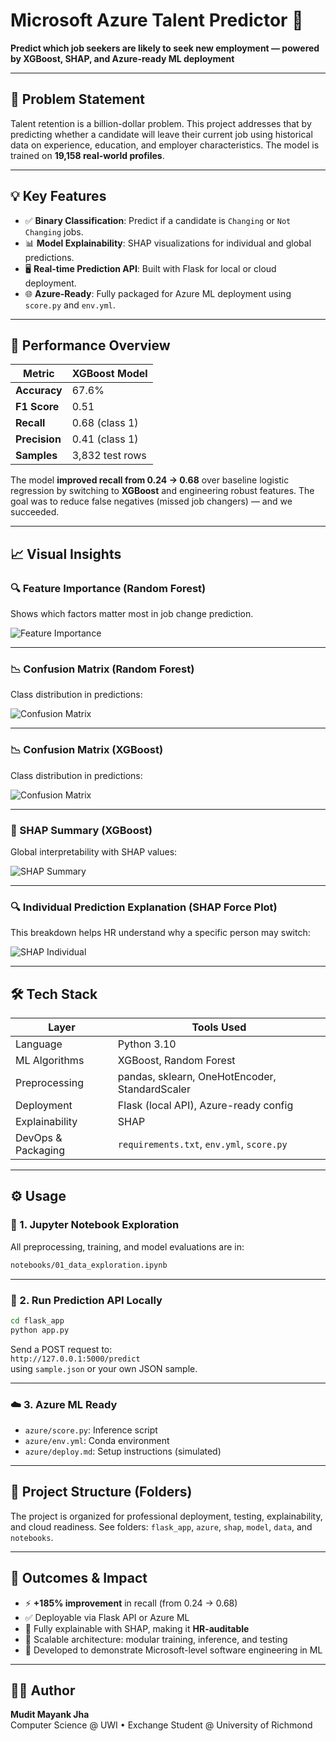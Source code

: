 # Microsoft Azure Talent Predictor 🔮
**Predict which job seekers are likely to seek new employment — powered by XGBoost, SHAP, and Azure-ready ML deployment**

---

## 🧠 Problem Statement

Talent retention is a billion-dollar problem. This project addresses that by predicting whether a candidate will leave their current job using historical data on experience, education, and employer characteristics. The model is trained on **19,158 real-world profiles**.

---

## 💡 Key Features

- ✅ **Binary Classification**: Predict if a candidate is `Changing` or `Not Changing` jobs.
- 📊 **Model Explainability**: SHAP visualizations for individual and global predictions.
- 🖥️ **Real-time Prediction API**: Built with Flask for local or cloud deployment.
- 🌐 **Azure-Ready**: Fully packaged for Azure ML deployment using `score.py` and `env.yml`.

---

## 🚀 Performance Overview

| Metric         | XGBoost Model |
|----------------|----------------|
| **Accuracy**   | 67.6%          |
| **F1 Score**   | 0.51           |
| **Recall**     | 0.68 (class 1) |
| **Precision**  | 0.41 (class 1) |
| **Samples**    | 3,832 test rows|

The model **improved recall from 0.24 → 0.68** over baseline logistic regression by switching to **XGBoost** and engineering robust features. The goal was to reduce false negatives (missed job changers) — and we succeeded.

---

## 📈 Visual Insights

### 🔍 Feature Importance (Random Forest)
Shows which factors matter most in job change prediction.

![Feature Importance](Visual%20Metrics/Feature_Importance_RF.png)

---

### 📉 Confusion Matrix (Random Forest)
Class distribution in predictions:

![Confusion Matrix](Visual%20Metrics/RF_confusion_matrix.png)

---

### 📉 Confusion Matrix (XGBoost)
Class distribution in predictions:

![Confusion Matrix](Visual%20Metrics/XGB_CF.png)

---

### 🧠 SHAP Summary (XGBoost)
Global interpretability with SHAP values:

![SHAP Summary](shap/summary.png)

---

### 🔍 Individual Prediction Explanation (SHAP Force Plot)

This breakdown helps HR understand why a specific person may switch:

![SHAP Individual](shap/individual_summary.png)

---

## 🛠️ Tech Stack

| Layer             | Tools Used                             |
|------------------|-----------------------------------------|
| Language          | Python 3.10                             |
| ML Algorithms     | XGBoost, Random Forest                  |
| Preprocessing     | pandas, sklearn, OneHotEncoder, StandardScaler |
| Deployment        | Flask (local API), Azure-ready config   |
| Explainability    | SHAP                                    |
| DevOps & Packaging| `requirements.txt`, `env.yml`, `score.py` |

---

## ⚙️ Usage

### 🔬 1. Jupyter Notebook Exploration

All preprocessing, training, and model evaluations are in:

```bash
notebooks/01_data_exploration.ipynb
```

---

### 🚀 2. Run Prediction API Locally

```bash
cd flask_app
python app.py
```

Send a POST request to:  
`http://127.0.0.1:5000/predict`  
using `sample.json` or your own JSON sample.

---

### ☁️ 3. Azure ML Ready

- `azure/score.py`: Inference script
- `azure/env.yml`: Conda environment
- `azure/deploy.md`: Setup instructions (simulated)

---

## 📁 Project Structure (Folders)

The project is organized for professional deployment, testing, explainability, and cloud readiness. See folders: `flask_app`, `azure`, `shap`, `model`, `data`, and `notebooks`.

---

## 🏁 Outcomes & Impact

- ⚡ **+185% improvement** in recall (from 0.24 → 0.68)
- ✅ Deployable via Flask API or Azure ML
- 🔎 Fully explainable with SHAP, making it **HR-auditable**
- 🔁 Scalable architecture: modular training, inference, and testing
- 🎯 Developed to demonstrate Microsoft-level software engineering in ML

---

## 👨‍💻 Author

**Mudit Mayank Jha**  
Computer Science @ UWI • Exchange Student @ University of Richmond  